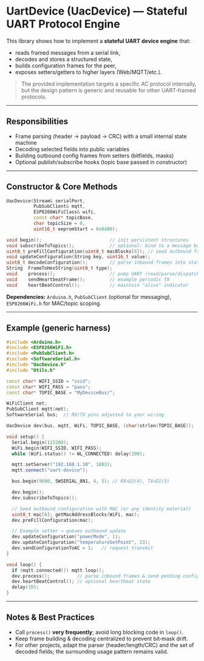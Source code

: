 # UartDevice (UacDevice) — Stateful UART Protocol Engine

This library shows how to implement a **stateful UART device engine** that:
- reads framed messages from a serial link,
- decodes and stores a structured state,
- builds configuration frames for the peer,
- exposes setters/getters to higher layers (Web/MQTT/etc.).

> The provided implementation targets a specific AC protocol internally, but the design pattern is generic and reusable for other UART‑framed protocols.

---

## Responsibilities

- Frame parsing (header → payload → CRC) with a small internal state machine
- Decoding selected fields into public variables
- Building outbound config frames from setters (bitfields, masks)
- Optional publish/subscribe hooks (topic base passed in constructor)

---

## Constructor & Core Methods

```cpp
UacDevice(Stream& serialPort,
          PubSubClient& mqtt,
          ESP8266WiFiClass& wifi,
          const char* topicBase,
          char topicSize = 0,
          uint16_t eepromStart = 0x0400);

void begin();                         // init persistent structures
void subscribeToTopics();             // optional: bind to a message bus
uint8_t preFillConfiguration(uint8_t macBlocks[6]); // seed outbound frame
void updateConfiguration(String key, uint16_t value);
uint8_t decodeConfiguration();        // parse inbound frames into state
String  FrameToHexString(uint8_t type);
void    process();                    // pump UART (read/parse/dispatch)
void    sendHeartbeatFrame();         // example periodic TX
void    heartBeatControl();           // maintain "alive" indicator
```

**Dependencies:** `Arduino.h`, `PubSubClient` (optional for messaging), `ESP8266WiFi.h` for MAC/topic scoping.

---

## Example (generic harness)

```cpp
#include <Arduino.h>
#include <ESP8266WiFi.h>
#include <PubSubClient.h>
#include <SoftwareSerial.h>
#include "UacDevice.h"
#include "Utils.h"

const char* WIFI_SSID = "ssid";
const char* WIFI_PASS = "pass";
const char* TOPIC_BASE = "MyDeviceBus/";

WiFiClient net;
PubSubClient mqtt(net);
SoftwareSerial bus;  // RX/TX pins adjusted to your wiring

UacDevice dev(bus, mqtt, WiFi, TOPIC_BASE, (char)strlen(TOPIC_BASE));

void setup() {
  Serial.begin(115200);
  WiFi.begin(WIFI_SSID, WIFI_PASS);
  while (WiFi.status() != WL_CONNECTED) delay(200);

  mqtt.setServer("192.168.1.10", 1883);
  mqtt.connect("uart-device");

  bus.begin(9600, SWSERIAL_8N1, 4, 5); // RX=D2(4), TX=D1(5)

  dev.begin();
  dev.subscribeToTopics();

  // Seed outbound configuration with MAC (or any identity material)
  uint8_t mac[6]; getMacAddressBlocks(WiFi, mac);
  dev.preFillConfiguration(mac);

  // Example setter → queues outbound update
  dev.updateConfiguration("powerMode", 1);
  dev.updateConfiguration("temperatureSetPoint", 23);
  dev.sendConfigurationToAC = 1;   // request transmit
}

void loop() {
  if (mqtt.connected()) mqtt.loop();
  dev.process();          // parse inbound frames & send pending config
  dev.heartBeatControl(); // optional heartbeat state
  delay(10);
}
```

---

## Notes & Best Practices

- Call `process()` **very frequently**; avoid long blocking code in `loop()`.
- Keep frame building & decoding centralized to prevent bit‑mask drift.
- For other projects, adapt the parser (header/length/CRC) and the set of decoded fields; the surrounding usage pattern remains valid.
